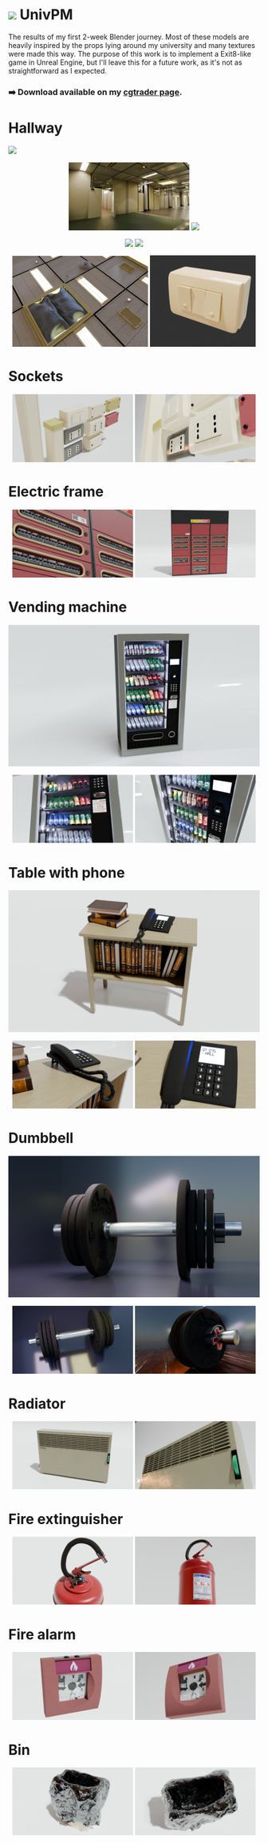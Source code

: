 <h1> <img src="https://camo.githubusercontent.com/14e50e63a8572f848bbd279a4b7bda4404b7507790e6dfdf26f0b2b1e096d6d6/68747470733a2f2f75706c6f61642e77696b696d656469612e6f72672f77696b6970656469612f636f6d6d6f6e732f7468756d622f302f30632f426c656e6465725f6c6f676f5f6e6f5f746578742e7376672f37363870782d426c656e6465725f6c6f676f5f6e6f5f746578742e7376672e706e67" width="45rem"/>  UnivPM </h1> 
The results of my first 2-week Blender journey. Most of these models are heavily inspired by the props lying around my university and many textures were made this way. The purpose of this work is to implement a Exit8-like game in Unreal Engine, but I'll leave this for a future work, as it's not as straightforward as I expected.

### ➡️ Download available on my [cgtrader page](https://www.cgtrader.com/designers/valeriomorelli50).

# Hallway

<img src="renders/corridor_1.png"/>

<p align="center">
    <img src="renders/corridor_2.png" width="48%"/>
    <img src="renders/corridor_3.png" width="48%"/>
</p>

<p align="center">
    <img src="renders/corridor_5.png" width="48%"/>
    <img src="renders/corridor_4.png" width="48%"/>
</p>

<p align="center">
    <img src="renders/unreal_ceiling.png" width="54%"/>
    <img src="renders/switch.png" width="42%"/>
</p>

# Sockets

<p align="center">
    <img src="renders/sockets2png.png" width="48%"/>
    <img src="renders/sockets3-2.png" width="48%"/>
</p>

# Electric frame

<p align="center">
    <img src="renders/electric_frame_2.png" width="48%"/>
    <img src="renders/electric_frame_1.png" width="48%"/>
</p>

# Vending machine

<img src="renders/vending_machine_001.png"/>
<p align="center">
    <img src="renders/vending_machine_002.png" width="48%"/>
    <img src="renders/vending_machine_003.png" width="48%"/>
</p>

# Table with phone

<img src="renders/table_1.png"/>
<p align="center">
    <img src="renders/table_4.png" width="48%"/>
    <img src="renders/table_5.png" width="48%"/>
</p>

# Dumbbell
<img src="renders/dumbbell1.png"/>
<p align="center">
    <img src="renders/dumbbell2.png" width="48%"/>
    <img src="renders/dumbbell4.png" width="48%"/>
</p>

# Radiator

<p align="center">
    <img src="renders/radiator_1.png" width="48%"/>
    <img src="renders/radiator_3.png" width="48%"/>
</p>

# Fire extinguisher
<p align="center">
    <img src="renders/fire_extinguisher_3.png" width="48%"/>
    <img src="renders/fire_extinguisher_2.png" width="48%"/>
</p>

# Fire alarm

<p align="center">
    <img src="renders/fire_extinguisher_4.png" width="48%"/>
    <img src="renders/fire_extinguisher_5.png" width="48%"/>
</p>

# Bin
<p align="center">
    <img src="renders/bin2.png" width="48%"/>
    <img src="renders/bin3.png" width="48%"/>
</p>
